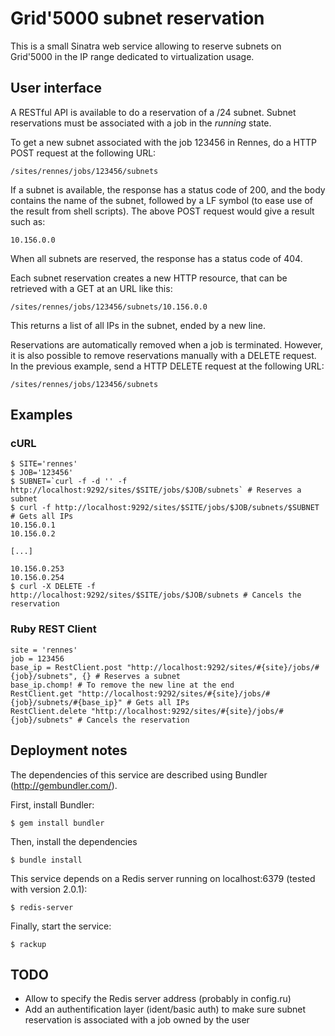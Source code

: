 Grid'5000 subnet reservation
============================

This is a small Sinatra web service allowing to reserve subnets on Grid'5000 in
the IP range dedicated to virtualization usage.

User interface
--------------

A RESTful API is available to do a reservation of a /24 subnet. Subnet
reservations must be associated with a job in the *running* state.

To get a new subnet associated with the job 123456 in Rennes, do a HTTP POST request at the following URL:

    /sites/rennes/jobs/123456/subnets

If a subnet is available, the response has a status code of 200, and the body
contains the name of the subnet, followed by a LF symbol (to ease use of the
result from shell scripts). The above POST request would give a result such as:

    10.156.0.0

When all subnets are reserved, the response has a status code of 404.

Each subnet reservation creates a new HTTP resource, that can be retrieved with
a GET at an URL like this:

    /sites/rennes/jobs/123456/subnets/10.156.0.0

This returns a list of all IPs in the subnet, ended by a new line.

Reservations are automatically removed when a job is terminated.
However, it is also possible to remove reservations manually with a DELETE
request. In the previous example, send a HTTP DELETE request at the following URL:

    /sites/rennes/jobs/123456/subnets

Examples
--------

### cURL

    $ SITE='rennes'
    $ JOB='123456'
    $ SUBNET=`curl -f -d '' -f http://localhost:9292/sites/$SITE/jobs/$JOB/subnets` # Reserves a subnet
    $ curl -f http://localhost:9292/sites/$SITE/jobs/$JOB/subnets/$SUBNET # Gets all IPs
    10.156.0.1
    10.156.0.2

    [...]

    10.156.0.253
    10.156.0.254
    $ curl -X DELETE -f http://localhost:9292/sites/$SITE/jobs/$JOB/subnets # Cancels the reservation

### Ruby REST Client

    site = 'rennes'
    job = 123456
    base_ip = RestClient.post "http://localhost:9292/sites/#{site}/jobs/#{job}/subnets", {} # Reserves a subnet
    base_ip.chomp! # To remove the new line at the end
    RestClient.get "http://localhost:9292/sites/#{site}/jobs/#{job}/subnets/#{base_ip}" # Gets all IPs
    RestClient.delete "http://localhost:9292/sites/#{site}/jobs/#{job}/subnets" # Cancels the reservation

Deployment notes
----------------

The dependencies of this service are described using Bundler
(http://gembundler.com/).

First, install Bundler:

    $ gem install bundler

Then, install the dependencies

    $ bundle install

This service depends on a Redis server running on localhost:6379 (tested with
version 2.0.1):

    $ redis-server

Finally, start the service:

    $ rackup

TODO
----

* Allow to specify the Redis server address (probably in config.ru)
* Add an authentification layer (ident/basic auth) to make sure subnet
reservation is associated with a job owned by the user
